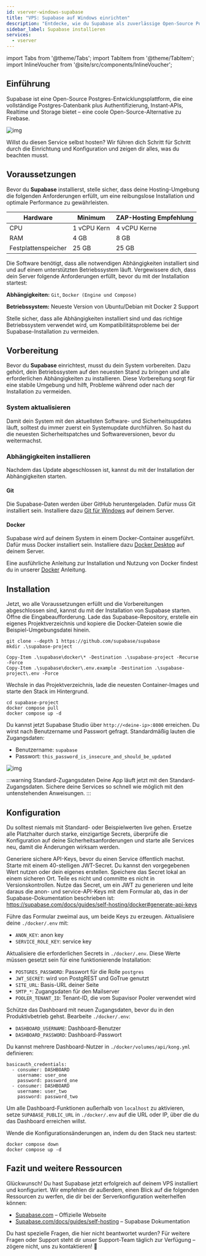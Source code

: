 ```yaml
---
id: vserver-windows-supabase
title: "VPS: Supabase auf Windows einrichten"
description: "Entdecke, wie du Supabase als zuverlässige Open-Source Postgres-Plattform mit Authentifizierung und Realtime-Features einrichtest und konfigurierst → Jetzt mehr erfahren"
sidebar_label: Supabase installieren
services:
  - vserver
---
```


import Tabs from '@theme/Tabs';
import TabItem from '@theme/TabItem';
import InlineVoucher from '@site/src/components/InlineVoucher';

## Einführung

Supabase ist eine Open-Source Postgres-Entwicklungsplattform, die eine vollständige Postgres-Datenbank plus Authentifizierung, Instant-APIs, Realtime und Storage bietet – eine coole Open-Source-Alternative zu Firebase.

![img](https://screensaver01.zap-hosting.com/index.php/s/gE9NRSMr22oZaCx/preview)

Willst du diesen Service selbst hosten? Wir führen dich Schritt für Schritt durch die Einrichtung und Konfiguration und zeigen dir alles, was du beachten musst.

<InlineVoucher />



## Voraussetzungen

Bevor du **Supabase** installierst, stelle sicher, dass deine Hosting-Umgebung die folgenden Anforderungen erfüllt, um eine reibungslose Installation und optimale Performance zu gewährleisten.

| Hardware   | Minimum      | ZAP-Hosting Empfehlung    |
| ---------- | ------------ | ------------------------- |
| CPU        | 1 vCPU Kern  | 4 vCPU Kerne              |
| RAM        | 4 GB         | 8 GB                      |
| Festplattenspeicher | 25 GB        | 25 GB                     |

Die Software benötigt, dass alle notwendigen Abhängigkeiten installiert sind und auf einem unterstützten Betriebssystem läuft. Vergewissere dich, dass dein Server folgende Anforderungen erfüllt, bevor du mit der Installation startest:

**Abhängigkeiten:** `Git`, `Docker (Engine und Compose)`

**Betriebssystem:** Neueste Version von Ubuntu/Debian mit Docker 2 Support

Stelle sicher, dass alle Abhängigkeiten installiert sind und das richtige Betriebssystem verwendet wird, um Kompatibilitätsprobleme bei der Supabase-Installation zu vermeiden.



## Vorbereitung

Bevor du **Supabase** einrichtest, musst du dein System vorbereiten. Dazu gehört, dein Betriebssystem auf den neuesten Stand zu bringen und alle erforderlichen Abhängigkeiten zu installieren. Diese Vorbereitung sorgt für eine stabile Umgebung und hilft, Probleme während oder nach der Installation zu vermeiden.


### System aktualisieren
Damit dein System mit den aktuellsten Software- und Sicherheitsupdates läuft, solltest du immer zuerst ein Systemupdate durchführen. So hast du die neuesten Sicherheitspatches und Softwareversionen, bevor du weitermachst.

### Abhängigkeiten installieren
Nachdem das Update abgeschlossen ist, kannst du mit der Installation der Abhängigkeiten starten.

#### Git
Die Supabase-Daten werden über GitHub heruntergeladen. Dafür muss Git installiert sein. Installiere dazu [Git für Windows](https://git-scm.com/downloads/win) auf deinem Server.
#### Docker

Supabase wird auf deinem System in einem Docker-Container ausgeführt. Dafür muss Docker installiert sein. Installiere dazu [Docker Desktop](https://docs.docker.com/desktop/setup/install/windows-install/) auf deinem Server.

Eine ausführliche Anleitung zur Installation und Nutzung von Docker findest du in unserer [Docker](vserver-windows-docker.md) Anleitung.


## Installation
Jetzt, wo alle Voraussetzungen erfüllt und die Vorbereitungen abgeschlossen sind, kannst du mit der Installation von Supabase starten. Öffne die Eingabeaufforderung. Lade das Supabase-Repository, erstelle ein eigenes Projektverzeichnis und kopiere die Docker-Dateien sowie die Beispiel-Umgebungsdatei hinein.

```
git clone --depth 1 https://github.com/supabase/supabase
mkdir .\supabase-project

Copy-Item .\supabase\docker\* -Destination .\supabase-project -Recurse -Force
Copy-Item .\supabase\docker\.env.example -Destination .\supabase-project\.env -Force
```

Wechsle in das Projektverzeichnis, lade die neuesten Container-Images und starte den Stack im Hintergrund.
```
cd supabase-project
docker compose pull
docker compose up -d
```

Du kannst jetzt Supabase Studio über `http://<deine-ip>:8000` erreichen. Du wirst nach Benutzername und Passwort gefragt. Standardmäßig lauten die Zugangsdaten:

- Benutzername: `supabase`
- Passwort: `this_password_is_insecure_and_should_be_updated`

![img](https://screensaver01.zap-hosting.com/index.php/s/oBpk2K3S46gETHf/preview)

:::warning Standard-Zugangsdaten
Deine App läuft jetzt mit den Standard-Zugangsdaten. Sichere deine Services so schnell wie möglich mit den untenstehenden Anweisungen.
:::



## Konfiguration
Du solltest niemals mit Standard- oder Beispielwerten live gehen. Ersetze alle Platzhalter durch starke, einzigartige Secrets, überprüfe die Konfiguration auf deine Sicherheitsanforderungen und starte alle Services neu, damit die Änderungen wirksam werden.

Generiere sichere API-Keys, bevor du einen Service öffentlich machst. Starte mit einem 40-stelligen JWT-Secret. Du kannst den vorgegebenen Wert nutzen oder dein eigenes erstellen. Speichere das Secret lokal an einem sicheren Ort. Teile es nicht und committe es nicht in Versionskontrollen. Nutze das Secret, um ein JWT zu generieren und leite daraus die anon- und service-API-Keys mit dem Formular ab, das in der Supabase-Dokumentation beschrieben ist: https://supabase.com/docs/guides/self-hosting/docker#generate-api-keys

Führe das Formular zweimal aus, um beide Keys zu erzeugen. Aktualisiere deine `./docker/.env` mit:

- `ANON_KEY`: anon key
- `SERVICE_ROLE_KEY`: service key

Aktualisiere die erforderlichen Secrets in `./docker/.env`. Diese Werte müssen gesetzt sein für eine funktionierende Installation:

- `POSTGRES_PASSWORD`: Passwort für die Rolle `postgres`
- `JWT_SECRET`: wird von PostgREST und GoTrue genutzt
- `SITE_URL`: Basis-URL deiner Seite
- `SMTP_*`: Zugangsdaten für den Mailserver
- `POOLER_TENANT_ID`: Tenant-ID, die vom Supavisor Pooler verwendet wird

Schütze das Dashboard mit neuen Zugangsdaten, bevor du in den Produktivbetrieb gehst. Bearbeite `./docker/.env`:

- `DASHBOARD_USERNAME`: Dashboard-Benutzer
- `DASHBOARD_PASSWORD`: Dashboard-Passwort

Du kannst mehrere Dashboard-Nutzer in `./docker/volumes/api/kong.yml` definieren:

```
basicauth_credentials:
  - consumer: DASHBOARD
    username: user_one
    password: password_one
  - consumer: DASHBOARD
    username: user_two
    password: password_two
```

Um alle Dashboard-Funktionen außerhalb von `localhost` zu aktivieren, setze `SUPABASE_PUBLIC_URL` in `./docker/.env` auf die URL oder IP, über die du das Dashboard erreichen willst.

Wende die Konfigurationsänderungen an, indem du den Stack neu startest:

```
docker compose down
docker compose up -d
```




## Fazit und weitere Ressourcen

Glückwunsch! Du hast Supabase jetzt erfolgreich auf deinem VPS installiert und konfiguriert. Wir empfehlen dir außerdem, einen Blick auf die folgenden Ressourcen zu werfen, die dir bei der Serverkonfiguration weiterhelfen können:

- [Supabase.com](https://Supabase.com/) – Offizielle Webseite
- [Supabase.com/docs/guides/self-hosting](https://supabase.com/docs/guides/self-hosting) – Supabase Dokumentation

Du hast spezielle Fragen, die hier nicht beantwortet wurden? Für weitere Fragen oder Support steht dir unser Support-Team täglich zur Verfügung – zögere nicht, uns zu kontaktieren! 🙂



<InlineVoucher />